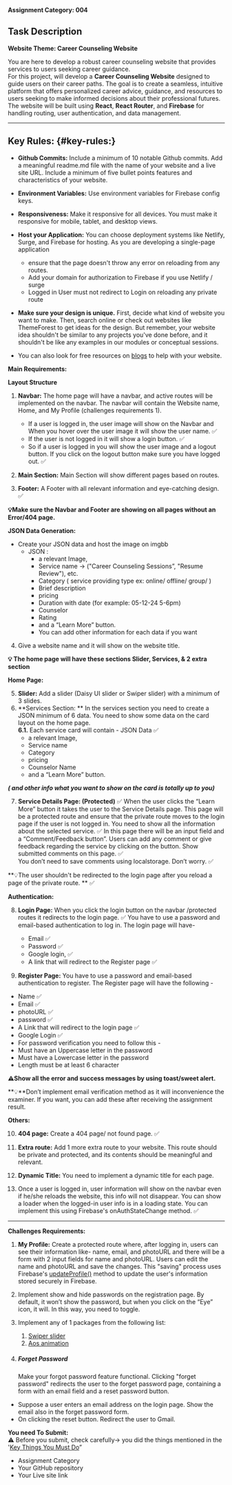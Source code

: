 **Assignment Category: 004**

## **Task Description**

**Website Theme: Career Counseling Website**

You are here to develop a robust career counseling website that provides services to users seeking career guidance.  
For this project, will develop a **Career Counseling Website** designed to guide users on their career paths. The goal is to create a seamless, intuitive platform that offers personalized career advice, guidance, and resources to users seeking to make informed decisions about their professional futures. The website will be built using **React**, **React Router**, and **Firebase** for handling routing, user authentication, and data management.

---

## **Key Rules:** {#key-rules:}

- **Github Commits:** Include a minimum of 10 notable Github commits. Add a meaningful readme.md file with the name of your website and a live site URL. Include a minimum of five bullet points features and characteristics of your website.
- **Environment Variables:** Use environment variables for Firebase config keys.
- **Responsiveness:** Make it responsive for all devices. You must make it responsive for mobile, tablet, and desktop views.
- **Host your Application:** You can choose deployment systems like Netlify, Surge, and Firebase for hosting. As you are developing a single-page application
  - ensure that the page doesn't throw any error on reloading from any routes.
  - Add your domain for authorization to Firebase if you use Netlify / surge
  - Logged in User must not redirect to Login on reloading any private route
- **Make sure your design is unique.** First, decide what kind of website you want to make. Then, search online or check out websites like ThemeForest to get ideas for the design. But remember, your website idea shouldn't be similar to any projects you've done before, and it shouldn't be like any examples in our modules or conceptual sessions.

- You can also look for free resources on [blogs](https://bootcamp.uxdesign.cc/free-images-and-resources-collection-for-website-c77f2fc46ce5) to help with your website.

**Main Requirements:**

**Layout Structure**

1. **Navbar:** The home page will have a navbar, and active routes will be implemented on the navbar. The navbar will contain the Website name, Home, and My Profile (challenges requirements 1).

   - If a user is logged in, the user image will show on the Navbar and When you hover over the user image it will show the user name. ✅
   - If the user is not logged in it will show a login button. ✅
   - So if a user is logged in you will show the user image and a logout button. If you click on the logout button make sure you have logged out. ✅

2. **Main Section:** Main Section will show different pages based on routes.

3. **Footer:** A Footer with all relevant information and eye-catching design. ✅

**💡Make sure the Navbar and Footer are showing on all pages without an Error/404 page.**

**JSON Data Generation:**

- Create your JSON data and host the image on imgbb
  - JSON :
    - a relevant Image,
    - Service name \-\> ("Career Counseling Sessions”, "Resume Review"), etc.
    - Category ( service providing type ex: online/ offline/ group/ )
    - Brief description
    - pricing
    - Duration with date (for example: 05-12-24 5-6pm)
    - Counselor
    - Rating
    - and a “Learn More” button.
    - You can add other information for each data if you want

4. Give a website name and it will show on the website title.

**💡 The home page will have these sections Slider, Services, & 2 extra section**

**Home Page:**

5. **Slider:** Add a slider (Daisy UI slider or Swiper slider) with a minimum of 3 slides.
6. **Services Section: ** In the services section you need to create a JSON minimum of 6 data. You need to show some data on the card layout on the home page.  
   **6.1.** Each service card will contain \- JSON Data ✅
   - a relevant Image,
   - Service name
   - Category
   - pricing
   - Counselor Name
   - and a “Learn More” button.

**_( and other info what you want to show on the card is totally up to you)_**

7. **Service Details Page: (Protected)** ✅
   When the user clicks the “Learn More” button it takes the user to the Service Details page. This page will be a protected route and ensure that the private route moves to the login page if the user is not logged in. You need to show all the information about the selected service. ✅
   In this page there will be an input field and a “Comment/Feedback button”. Users can add any comment or give feedback regarding the service by clicking on the button. Show submitted comments on this page. ✅  
   You don’t need to save comments using localstorage. Don’t worry. ✅ 

**💡The user shouldn't be redirected to the login page after you reload a page of the private route. ** ✅

**Authentication:**

8. **Login Page:** When you click the login button on the navbar /protected routes it redirects to the login page. ✅
   You have to use a password and email-based authentication to log in. The login page will have-

   - Email ✅
   - Password ✅
   - Google login, ✅
   - A link that will redirect to the Register page ✅

9. **Register Page:** You have to use a password and email-based authentication to register. The Register page will have the following \-

- Name ✅
- Email ✅
- photoURL ✅
- password ✅
- A Link that will redirect to the login page ✅
- Google Login ✅
- For password verification you need to follow this \-
- Must have an Uppercase letter in the password
- Must have a Lowercase letter in the password
- Length must be at least 6 character

**⚠️Show all the error and success messages by using toast/sweet alert.**

**💡**Don’t implement email verification method as it will inconvenience the examiner. If you want, you can add these after receiving the assignment result.

**Others:**

10. **404 page:** Create a 404 page/ not found page. ✅
11. **Extra route:** Add 1 more extra route to your website. This route should be private and protected, and its contents should be meaningful and relevant.

12. **Dynamic Title:** You need to implement a dynamic title for each page.

13. Once a user is logged in, user information will show on the navbar even if he/she reloads the website, this info will not disappear. You can show a loader when the logged-in user info is in a loading state. You can implement this using Firebase's onAuthStateChange method. ✅

---

**Challenges Requirements:**

1. **My Profile:** Create a protected route where, after logging in, users can see their information like- name, email, and photoURL and there will be a form with 2 input fields for name and photoURL. Users can edit the name and photoURL and save the changes. This "saving" process uses Firebase's [updateProfile()](https://firebase.google.com/docs/auth/web/manage-users?hl=en&authuser=0) method to update the user's information stored securely in Firebase.
2. Implement show and hide passwords on the registration page. By default, it won’t show the password, but when you click on the “Eye” icon, it will. In this way, you need to toggle.
3. Implement any of 1 packages from the following list:

   1. [Swiper slider](https://swiperjs.com/)
   2. [Aos animation](https://www.npmjs.com/package/aos)

4. ##### **Forget Password**

   Make your forgot password feature functional. Clicking "forget password" redirects the user to the forget password page, containing a form with an email field and a reset password button.

- Suppose a user enters an email address on the login page. Show the email also in the forget password form.
- On clicking the reset button. Redirect the user to Gmail.

**You need To Submit:**  
⚠️ Before you submit, check carefully-\> you did the things mentioned in the '[Key Things You Must Do](#key-rules:)”

- Assignment Category
- Your GitHub repository
- Your Live site link
